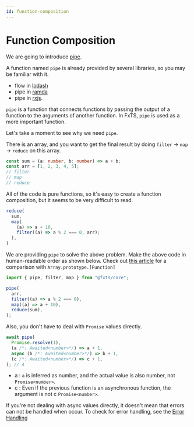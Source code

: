 ```yaml
---
id: function-composition
---
```


# Function Composition

We are going to introduce [pipe](https://fxts.dev/docs/pipe).

A function named `pipe` is already provided by several libraries, so you may be familiar with it.

- flow in [lodash](https://lodash.com/)
- pipe in [ramda](https://ramdajs.com/)
- pipe in [rxjs](https://rxjs.dev/).

`pipe` is a function that connects functions by passing the output of a function to the arguments of another function.
In FxTS, `pipe` is used as a more important function.

Let's take a moment to see why we need `pipe`.

There is an array, and you want to get the final result by doing `filter` -> `map` -> `reduce` on this array.

```typescript
const sum = (a: number, b: number) => a + b;
const arr = [1, 2, 3, 4, 5];
// filter
// map
// reduce
```

All of the code is pure functions, so it's easy to create a function composition, but it seems to be very difficult to read.

```typescript
reduce(
  sum,
  map(
    (a) => a + 10,
    filter((a) => a % 2 === 0, arr);
  ),
)
```

We are providing `pipe` to solve the above problem. Make the above code in human-readable order as shown below.
Check out [this article](https://fxts.dev/docs/lazy-evaluation) for a comparison with `Array.prototype.[Function]`

```typescript
import { pipe, filter, map } from "@fxts/core";

pipe(
  arr,
  filter((a) => a % 2 === 0),
  map((a) => a + 10),
  reduce(sum),
);
```

Also, you don't have to deal with `Promise` values directly.

```typescript
await pipe(
  Promise.resolve(1),
  (a /*: Awaited<number>*/) => a + 1,
  async (b /*: Awaited<number>*/) => b + 1,
  (c /*: Awaited<number>*/) => c + 1,
); // 4
```

- a : `a` is inferred as number, and the actual value is also number, not `Promise<number>`.
- c : Even if the previous function is an asynchronous function, the argument is not c `Promise<number>`.

If you're not dealing with async values directly, it doesn't mean that errors can not be handled when occur.
To check for error handling, see the [Error Handling](https://fxts.dev/docs/error-handling)
